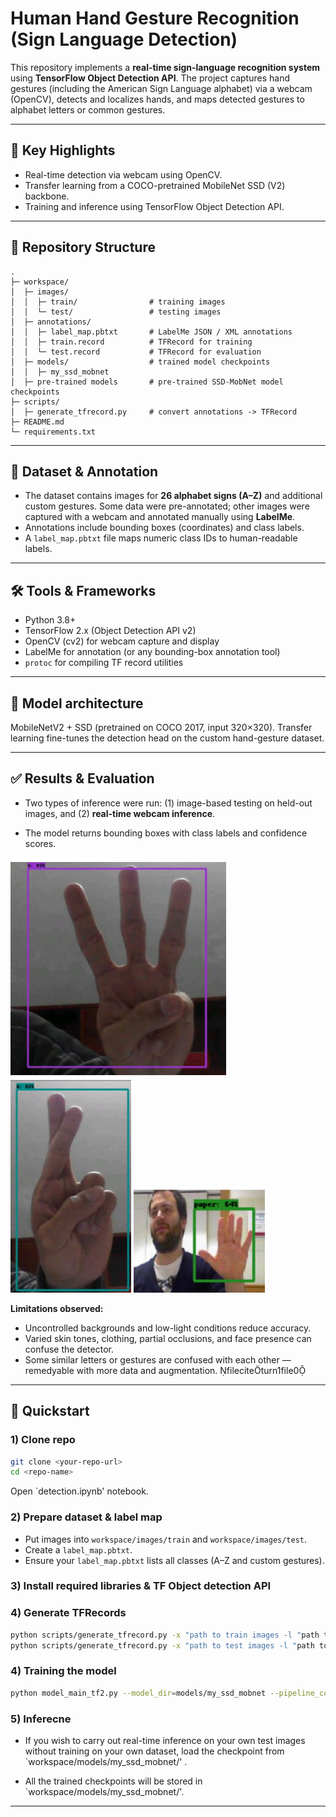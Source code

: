 # Human Hand Gesture Recognition (Sign Language Detection)

This repository implements a **real-time sign-language recognition system** using **TensorFlow Object Detection API**. The project captures hand gestures (including the American Sign Language alphabet) via a webcam (OpenCV), detects and localizes hands, and maps detected gestures to alphabet letters or common gestures. 

---

## 🔎 Key Highlights

- Real-time detection via webcam using OpenCV.
- Transfer learning from a COCO-pretrained MobileNet SSD (V2) backbone.
- Training and inference using TensorFlow Object Detection API.
  
---

## 📁 Repository Structure

```
.
├─ workspace/
│  ├─ images/
│  │  ├─ train/                # training images
│  │  └─ test/                 # testing images
│  ├─ annotations/            
│  │  ├─ label_map.pbtxt       # LabelMe JSON / XML annotations
│  │  ├─ train.record          # TFRecord for training
│  │  └─ test.record           # TFRecord for evaluation
│  ├─ models/                  # trained model checkpoints
│  │  ├─ my_ssd_mobnet
│  ├─ pre-trained models       # pre-trained SSD-MobNet model checkpoints    
├─ scripts/
│  ├─ generate_tfrecord.py     # convert annotations -> TFRecord
├─ README.md
└─ requirements.txt
```

---

## 🧩 Dataset & Annotation

- The dataset contains images for **26 alphabet signs (A–Z)** and additional custom gestures. Some data were pre-annotated; other images were captured with a webcam and annotated manually using **LabelMe**.
- Annotations include bounding boxes (coordinates) and class labels.
- A `label_map.pbtxt` file maps numeric class IDs to human-readable labels.
  
---

## 🛠 Tools & Frameworks

- Python 3.8+
- TensorFlow 2.x (Object Detection API v2)
- OpenCV (cv2) for webcam capture and display
- LabelMe for annotation (or any bounding-box annotation tool)
- `protoc` for compiling TF record utilities

---

## 🔧 Model architecture

MobileNetV2 + SSD (pretrained on COCO 2017, input 320×320). Transfer learning fine-tunes the detection head on the custom hand-gesture dataset.

---

## ✅ Results & Evaluation

- Two types of inference were run: (1) image-based testing on held-out images, and (2) **real-time webcam inference**.

- The model returns bounding boxes with class labels and confidence scores.

![Sample Detection](./results/img1.png) ![Sample Detection](./results/img2.png) ![Sample Detection](./results/img3.png)

**Limitations observed:**
- Uncontrolled backgrounds and low-light conditions reduce accuracy.
- Varied skin tones, clothing, partial occlusions, and face presence can confuse the detector.
- Some similar letters or gestures are confused with each other — remedyable with more data and augmentation. fileciteturn1file0

---

## 🚀 Quickstart 

### 1) Clone repo
```bash
git clone <your-repo-url>
cd <repo-name>
```

Open `detection.ipynb' notebook.

### 2) Prepare dataset & label map
- Put images into `workspace/images/train` and `workspace/images/test`.
- Create a `label_map.pbtxt`.
- Ensure your `label_map.pbtxt` lists all classes (A–Z and custom gestures).

### 3) Install required libraries & TF Object detection API

### 4) Generate TFRecords
```bash
python scripts/generate_tfrecord.py -x "path to train images -l "path to label_map.pbtxt -o "path to store tf_records"
python scripts/generate_tfrecord.py -x "path to test images -l "path to label_map.pbtxt -o "path to store tf_records"
```

### 4) Training the model
```bash
python model_main_tf2.py --model_dir=models/my_ssd_mobnet --pipeline_config_path=models/my_ssd_mobnet/pipeline.config
```

### 5) Inferecne

- If you wish to carry out real-time inference on your own test images without training on your own dataset, load the checkpoint from `workspace/models/my_ssd_mobnet/' .

- All the trained checkpoints will be stored in `workspace/models/my_ssd_mobnet/'.

---


